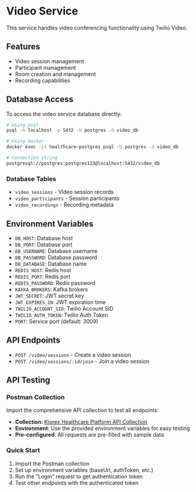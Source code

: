 # Video Service

This service handles video conferencing functionality using Twilio Video.

## Features

- Video session management
- Participant management
- Room creation and management
- Recording capabilities

## Database Access

To access the video service database directly:

```bash
# Using psql
psql -h localhost -p 5432 -U postgres -d video_db

# Using Docker
docker exec -it healthcare-postgres psql -U postgres -d video_db

# Connection string
postgresql://postgres:postgres123@localhost:5432/video_db
```

### Database Tables
- `video_sessions` - Video session records
- `video_participants` - Session participants
- `video_recordings` - Recording metadata

## Environment Variables

- `DB_HOST`: Database host
- `DB_PORT`: Database port
- `DB_USERNAME`: Database username
- `DB_PASSWORD`: Database password
- `DB_DATABASE`: Database name
- `REDIS_HOST`: Redis host
- `REDIS_PORT`: Redis port
- `REDIS_PASSWORD`: Redis password
- `KAFKA_BROKERS`: Kafka brokers
- `JWT_SECRET`: JWT secret key
- `JWT_EXPIRES_IN`: JWT expiration time
- `TWILIO_ACCOUNT_SID`: Twilio Account SID
- `TWILIO_AUTH_TOKEN`: Twilio Auth Token
- `PORT`: Service port (default: 3009)

## API Endpoints

- `POST /video/sessions` - Create a video session
- `POST /video/sessions/:id/join` - Join a video session

## API Testing

### Postman Collection
Import the comprehensive API collection to test all endpoints:
- **Collection**: [Kiorex Healthcare Platform API Collection](https://www.postman.com/kiorex-healthcare/workspace/kiorex-healthcare-platform/collection/kiorex-healthcare-api-collection)
- **Environment**: Use the provided environment variables for easy testing
- **Pre-configured**: All requests are pre-filled with sample data

### Quick Start
1. Import the Postman collection
2. Set up environment variables (baseUrl, authToken, etc.)
3. Run the "Login" request to get authentication token
4. Test other endpoints with the authenticated token
